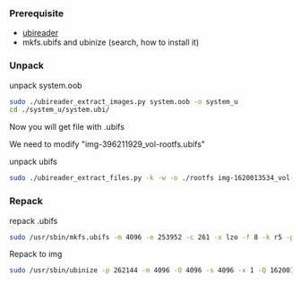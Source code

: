 ### Prerequisite
- [ubireader](https://github.com/onekey-sec/ubi_reader)
- mkfs.ubifs and ubinize (search, how to install it)


### Unpack

unpack system.oob
```bash
sudo ./ubireader_extract_images.py system.oob -o system_u
cd ./system_u/system.ubi/
```
Now you will get file with .ubifs

We need to modify "img-396211929_vol-rootfs.ubifs"

unpack ubifs
```bash
sudo ./ubireader_extract_files.py -k -w -o ./rootfs img-1620013534_vol-rootfs.ubifs
```

### Repack

repack .ubifs 
```bash
sudo /usr/sbin/mkfs.ubifs -m 4096 -e 253952 -c 261 -x lzo -f 8 -k r5 -p 1 -l 4 -r ./rootfs/ img-1620013534_0.ubifs
```

Repack to img
```bash
sudo /usr/sbin/ubinize -p 262144 -m 4096 -O 4096 -s 4096 -x 1 -Q 1620013534 -o System_test.img img-1620013534.ini
```

